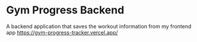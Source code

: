 # Gym Progress Backend

A backend application that saves the workout information from my frontend app
https://gym-progress-tracker.vercel.app/


